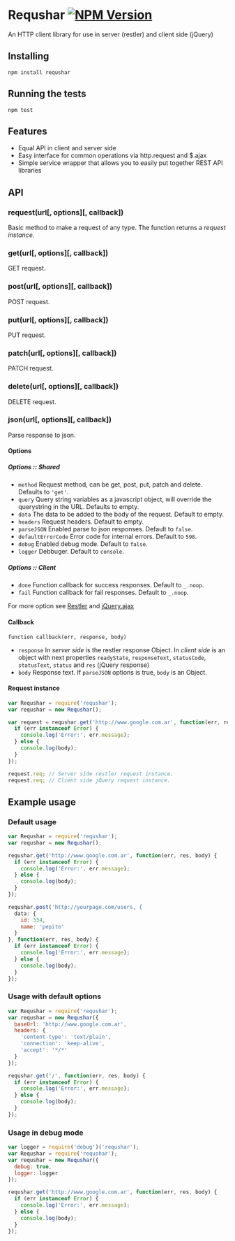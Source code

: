 Requshar [![NPM Version](https://img.shields.io/npm/v/requshar.svg?style=flat)](https://www.npmjs.com/package/requshar)
========

An HTTP client library for use in server (restler) and client side (jQuery)


Installing
----------

```
npm install requshar
```


Running the tests
-----------------

```
npm test
```


Features
--------

* Equal API in client and server side
* Easy interface for common operations via http.request and $.ajax
* Simple service wrapper that allows you to easily put together REST API libraries


API
---

### request(url[, options\][, callback])

Basic method to make a request of any type. The function returns a *request instance*.

### get(url[, options\][, callback])

GET request.

### post(url[, options\][, callback])

POST request.

### put(url[, options\][, callback])

PUT request.

### patch(url[, options\][, callback])

PATCH request.

### delete(url[, options\][, callback])

DELETE request.

### json(url[, options\][, callback])

Parse response to json.

#### Options

##### Options :: Shared 

* `method` Request method, can be get, post, put, patch and delete. Defaults to `'get'`.
* `query` Query string variables as a javascript object, will override the querystring in the URL. Defaults to empty.
* `data` The data to be added to the body of the request. Default to empty.
* `headers` Request headers. Default to empty.
* `parseJSON` Enabled parse to json responses. Default to `false`.
* `defaultErrorCode` Error code for internal errors. Default to `598`.
* `debug` Enabled debug mode. Default to `false`.
* `logger` Debbuger. Default to `console`.

##### Options :: Client

* `done` Function callback for success responses. Default to `_.noop`.
* `fail` Function callback for fail responses. Default to `_.noop`.

For more option see [Restler](https://github.com/danwrong/restler) and [jQuery.ajax](http://api.jquery.com/jQuery.ajax/)

#### Callback

`function callback(err, response, body)`

* `response` In _server side_ is the restler response Object. In _client side_ is an object with next properties `readyState`, `responseText`, `statusCode`, `statusText`, `status` and `res` (jQuery response)
* `body` Response text. If `parseJSON` options is true, `body` is an Object.

#### Request instance

```javascript
var Requshar = require('requshar');
var requshar = new Requshar();

var request = requshar.get('http://www.google.com.ar', function(err, res, body) {
  if (err instanceof Error) {
    console.log('Error:', err.message);
  } else {
    console.log(body);
  }
});

request.req; // Server side restler request instance.
request.req; // Client side jQuery request instance.
```


Example usage
-------------

### Default usage

```javascript
var Requshar = require('requshar');
var requshar = new Requshar();

requshar.get('http://www.google.com.ar', function(err, res, body) {
  if (err instanceof Error) {
    console.log('Error:', err.message);
  } else {
    console.log(body);
  }
});

requshar.post('http://yourpage.com/users, {
  data: {
    id: 334,
    name: 'pepito'
  }
}, function(err, res, body) {
  if (err instanceof Error) {
    console.log('Error:', err.message);
  } else {
    console.log(body);
  }
});
```

### Usage with default options

```javascript
var Requshar = require('requshar');
var requshar = new Requshar({
  baseUrl: 'http://www.google.com.ar',
  headers: {
    'content-type': 'text/plain',
    'connection': 'keep-alive',
    'accept': '*/*'
  }
});

requshar.get('/', function(err, res, body) {
  if (err instanceof Error) {
    console.log('Error:', err.message);
  } else {
    console.log(body);
  }
});
```

### Usage in debug mode

```javascript
var logger = require('debug')('requshar');
var Requshar = require('requshar');
var requshar = new Requshar({
  debug: true,
  logger: logger
});

requshar.get('http://www.google.com.ar', function(err, res, body) {
  if (err instanceof Error) {
    console.log('Error:', err.message);
  } else {
    console.log(body);
  }
});
```

